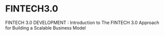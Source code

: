 # FINTECH3.0
FINTECH 3.0 DEVELOPMENT : Introduction to The FINTECH 3.0 Approach for Building a Scalable Business Model
